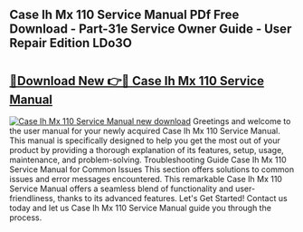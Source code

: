## Case Ih Mx 110 Service Manual PDf Free Download - Part-31e Service Owner Guide - User Repair Edition LDo3O

# <h2><a href="http://bc95174.oget.top/?id=Case+Ih+Mx+110+Service+Manual">🔗Download New 👉🔴 Case Ih Mx 110 Service Manual</a></h2>

[![Case Ih Mx 110 Service Manual new download](https://i.imgur.com/5g1atiW.png)](http://bc95174.oget.top/?id=Case+Ih+Mx+110+Service+Manual)
Greetings and welcome to the user manual for your newly acquired Case Ih Mx 110 Service Manual. This manual is specifically designed to help you get the most out of your product by providing a thorough explanation of its features, setup, usage, maintenance, and problem-solving. Troubleshooting Guide Case Ih Mx 110 Service Manual for Common Issues This section offers solutions to common issues and error messages encountered. This remarkable Case Ih Mx 110 Service Manual offers a seamless blend of functionality and user-friendliness, thanks to its advanced features. Let's Get Started! Contact us today and let us Case Ih Mx 110 Service Manual guide you through the process.
